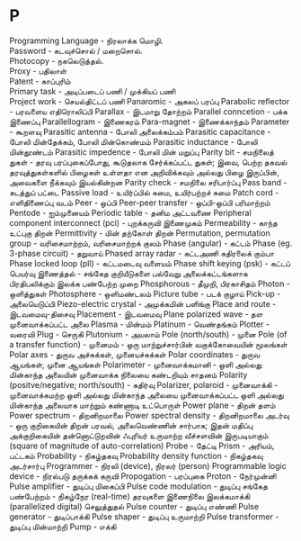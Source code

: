 # P

Programming Language - நிரலாக்க மொழி. \
Password -  கடவுச்சொல் / மறைசொல்.\
Photocopy - நகலெடுத்தல்.\
Proxy - பதிலாள்\
Patent - காப்புரிம்\
Primary task - அடிப்படைப் பணி / முக்கியப் பணி\
Project work - செயல்திட்டப் பணி
Panaromic - அகலப் பரப்பு
Parabolic reflector - பரவளைய எதிரொலிப்பி
Parallax - இடமாறு தோற்றம்
Parallel conncetion - பக்க இணைப்பு
Parallellogram - இணைகரம்
Para-magnet - இணைக்காந்தம்
Parameter - கூறளவு
Parasitic antenna - போலி அலைக்கம்பம்
Parasitic capacitance - போலி மின்தேக்கம், போலி மின்கொண்மம்
Parasitic inductance - போலி மின்தூண்டம்
Parasitic impedence - போலி மின் மறுப்பு
Parity bit - சமநிலைத் துகள் - தரவு பரப்புகைப்போது, கூடுதலாக சேர்க்கப்பட்ட துகள்; இவை, பெற்ற தகவல் தரவுத்துகள்களில் பிழைகள் உள்ளதா என அறிவிக்கவும் அல்லது பிழை இருப்பின், அவைகளை நீக்கவும் இயல்கின்றன
Parity check - சமநிலை சரிபார்ப்பு
Pass band - கடத்துப் பட்டை
Passive load - உயிர்ப்பில் சுமை, உயிர்பற்றச் சுமை
Patch cord - எளிதிணைப்பு வடம்
Peer - ஒப்பி
Peer-peer transfer - ஒப்பி-ஒப்பி பரிமாற்றம்
Pentode - ஐம்முனையம்
Periodic table - தனிம அட்டவணை
Peripheral component interconnect (pci) - புறக்கருவி இணைமுகம்
Permeability - காந்த உட்புகு திறன்
Permittivity - மின் தற்கோள் திறன்
Permutation, permutation group - வரிசைமாற்றம், வரிசைமாற்றக் குலம்
Phase (angular) - கட்டம்
Phase (eg. 3-phase circuit) - தறுவாய்
Phased array radar - கட்டஅணி கதிரலைக் கும்பா
Phase locked loop (pll) - கட்டமடைவு வளையம்
Phase shift keying (psk) - கட்டப் பெயர்வு இணைத்தல் - சங்கேத குறியீடுகளை பல்வேறு அலைக்கட்டங்களாக பிரதிபலிக்கும் இலக்க பண்பேற்ற முறை
Phosphorous - தீமுறி, பிரகாசிதம்
Photon - ஒளித்துகள்
Photosphere - ஒளிமண்டலம்
Picture tube - படக் குழாய்
Pick-up - அலையெடுப்பி
Piezo-electric crystal - அமுக்கமின் பளிங்கு
Place and route - இடவமைவு-திசைவு
Placement - இடவமைவு
Plane polarized wave - தள முனைவாக்கப்பட்ட அலை
Plasma - மின்மம்
Platinum - வெண்தங்கம்
Plotter - வரைவி
Plug - செருகி
Plutonium - அயலாம்
Pole (north/south) - முனை
Pole (of a transfer function) - முனைமம் - ஒரு மாற்றுச்சார்பின் வகுக்கோவையின் மூலங்கள்
Polar axes - துருவ அச்சுக்கள், முனையச்சுக்கள்
Polar coordinates - துருவ ஆயங்கள், முனை ஆயங்கள்
Polarimeter - முனைவாக்கமானி - ஒளி அல்லது மின்காந்த அலையின் முனைவாக்க நிலையை கண்டறியும் சாதனம்
Polarity (positve/negative; north/south) - கதிர்வு
Polarizer, polaroid - முனைவாக்கி - முனைவாக்கமற்ற ஒளி அல்லது மின்காந்த அலையை முனைவாக்கப்பட்ட ஒளி அல்லது மின்காந்த அலையாக மாற்றும் கண்ணாடி உட்பொருள்
Power plane - திறன் தளம்
Power spectrum - திறனிறமாலை
Power spectral density - திறனிறமாலை அடர்வு - ஒரு குறிகையின் திறன் பரவல், அலைவெண்ணின் சார்பாக; இதன் மதிப்பு அக்குறிகையின் தன்னொட்டுறவின் ஃபுரியர் உருமாற்ற வீச்சளவின் இருபடியாகும் (square of magnitude of auto-correlation)
Probe - தேட்டி
Prism - அரியம், பட்டகம்
Probability - நிகழ்தகவு
Probability density function - நிகழ்தகவு அடர்சார்பு
Programmer - நிரலி (device), நிரலர் (person)
Programmable logic device - நிரல்படு தருக்கக் கருவி
Propogation - பரப்புகை
Proton - நேர்முன்னி
Pulse amplifier - துடிப்பு மிகைப்பி
Pulse code modulation - துடிப்பு சங்கேத பண்பேற்றம் - நிகழ்நேர (real-time) தரவுகளை இணைநிலை இலக்கமாக்கி (parallelized digital) செலுத்துதல்
Pulse counter - துடிப்பு எண்ணி
Pulse generator - துடிப்பாக்கி
Pulse shaper - துடிப்பு உருமாற்றி
Pulse transformer - துடிப்பு மின்மாற்றி
Pump - எக்கி